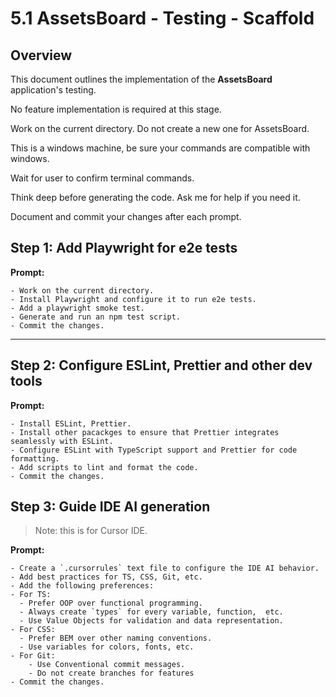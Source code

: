 # 5.1 AssetsBoard - Testing - Scaffold

## Overview

This document outlines the implementation of the **AssetsBoard** application's testing. 

No feature implementation is required at this stage.

Work on the current directory. Do not create a new one for AssetsBoard.

This is a windows machine, be sure your commands are compatible with windows.

Wait for user to confirm terminal commands.

Think deep before generating the code. Ask me for help if you need it.

Document and commit your changes after each prompt.


## Step 1: Add Playwright for e2e tests

**Prompt:** 
```text
- Work on the current directory. 
- Install Playwright and configure it to run e2e tests. 
- Add a playwright smoke test. 
- Generate and run an npm test script. 
- Commit the changes.
```

---

## Step 2: Configure ESLint, Prettier and other dev tools

**Prompt:** 
```text
- Install ESLint, Prettier.
- Install other pacackges to ensure that Prettier integrates seamlessly with ESLint. 
- Configure ESLint with TypeScript support and Prettier for code formatting. 
- Add scripts to lint and format the code. 
- Commit the changes.
```

## Step 3: Guide IDE AI generation

> Note: this is for Cursor IDE.

**Prompt:**
```text
- Create a `.cursorrules` text file to configure the IDE AI behavior.
- Add best practices for TS, CSS, Git, etc.
- Add the following preferences:
- For TS:
  - Prefer OOP over functional programming.
  - Always create `types` for every variable, function,  etc.
  - Use Value Objects for validation and data representation.
- For CSS:
  - Prefer BEM over other naming conventions.
  - Use variables for colors, fonts, etc.
- For Git:
    - Use Conventional commit messages.
    - Do not create branches for features
- Commit the changes.
```
